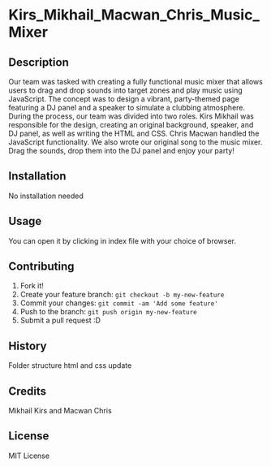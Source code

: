 # Kirs_Mikhail_Macwan_Chris_Music_Mixer

## Description

Our team was tasked with creating a fully functional music mixer that allows users to drag and drop sounds into target zones and play music using JavaScript. The concept was to design a vibrant, party-themed page featuring a DJ panel and a speaker to simulate a clubbing atmosphere. During the process, our team was divided into two roles. Kirs Mikhail was responsible for the design, creating an original background, speaker, and DJ panel, as well as writing the HTML and CSS. Chris Macwan handled the JavaScript functionality. We also wrote our original song to the music mixer. Drag the sounds, drop them into the DJ panel and enjoy your party! 


## Installation

No installation needed

## Usage

You can open it by clicking in index file with your choice of browser.

## Contributing

1. Fork it!
2. Create your feature branch: `git checkout -b my-new-feature`
3. Commit your changes: `git commit -am 'Add some feature'`
4. Push to the branch: `git push origin my-new-feature`
5. Submit a pull request :D

## History

Folder structure
html and css update

## Credits

Mikhail Kirs and Macwan Chris

## License

MIT License

